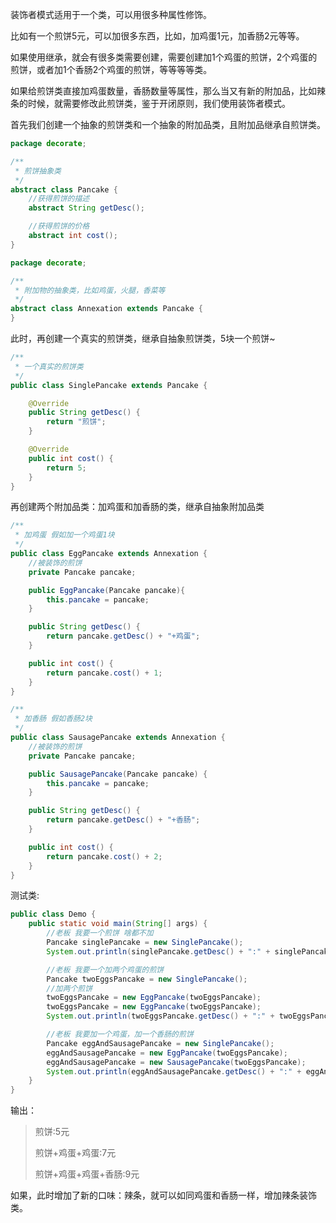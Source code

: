 装饰者模式适用于一个类，可以用很多种属性修饰。

比如有一个煎饼5元，可以加很多东西，比如，加鸡蛋1元，加香肠2元等等。

如果使用继承，就会有很多类需要创建，需要创建加1个鸡蛋的煎饼，2个鸡蛋的煎饼，或者加1个香肠2个鸡蛋的煎饼，等等等等类。

如果给煎饼类直接加鸡蛋数量，香肠数量等属性，那么当又有新的附加品，比如辣条的时候，就需要修改此煎饼类，鉴于开闭原则，我们使用装饰者模式。

首先我们创建一个抽象的煎饼类和一个抽象的附加品类，且附加品继承自煎饼类。

```java
package decorate;

/**
 * 煎饼抽象类
 */
abstract class Pancake {
    //获得煎饼的描述
    abstract String getDesc();

    //获得煎饼的价格
    abstract int cost();
}

```


```java
package decorate;

/**
 * 附加物的抽象类，比如鸡蛋，火腿，香菜等
 */
abstract class Annexation extends Pancake {
}

```


此时，再创建一个真实的煎饼类，继承自抽象煎饼类，5块一个煎饼~

```java
/**
 * 一个真实的煎饼类
 */
public class SinglePancake extends Pancake {

    @Override
    public String getDesc() {
        return "煎饼";
    }

    @Override
    public int cost() {
        return 5;
    }
}
```

再创建两个附加品类：加鸡蛋和加香肠的类，继承自抽象附加品类


```java
/**
 * 加鸡蛋 假如加一个鸡蛋1块
 */
public class EggPancake extends Annexation {
    //被装饰的煎饼
    private Pancake pancake;

    public EggPancake(Pancake pancake){
        this.pancake = pancake;
    }

    public String getDesc() {
        return pancake.getDesc() + "+鸡蛋";
    }

    public int cost() {
        return pancake.cost() + 1;
    }
}

```


```java
/**
 * 加香肠 假如香肠2块
 */
public class SausagePancake extends Annexation {
    //被装饰的煎饼
    private Pancake pancake;

    public SausagePancake(Pancake pancake) {
        this.pancake = pancake;
    }

    public String getDesc() {
        return pancake.getDesc() + "+香肠";
    }

    public int cost() {
        return pancake.cost() + 2;
    }
}
```


测试类:

```java
public class Demo {
    public static void main(String[] args) {
        //老板 我要一个煎饼 啥都不加
        Pancake singlePancake = new SinglePancake();
        System.out.println(singlePancake.getDesc() + ":" + singlePancake.cost() + "元");

        //老板 我要一个加两个鸡蛋的煎饼
        Pancake twoEggsPancake = new SinglePancake();
        //加两个煎饼
        twoEggsPancake = new EggPancake(twoEggsPancake);
        twoEggsPancake = new EggPancake(twoEggsPancake);
        System.out.println(twoEggsPancake.getDesc() + ":" + twoEggsPancake.cost() + "元");

        //老板 我要加一个鸡蛋，加一个香肠的煎饼
        Pancake eggAndSausagePancake = new SinglePancake();
        eggAndSausagePancake = new EggPancake(twoEggsPancake);
        eggAndSausagePancake = new SausagePancake(twoEggsPancake);
        System.out.println(eggAndSausagePancake.getDesc() + ":" + eggAndSausagePancake.cost() + "元");
    }
}
```

输出：
> 煎饼:5元
>
> 煎饼+鸡蛋+鸡蛋:7元
>
> 煎饼+鸡蛋+鸡蛋+香肠:9元


如果，此时增加了新的口味：辣条，就可以如同鸡蛋和香肠一样，增加辣条装饰类。